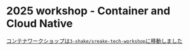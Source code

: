 # 2025 workshop - Container and Cloud Native

[コンテナワークショップは`3-shake/sreake-tech-workshop`に移動しました](https://github.com/3-shake/sreake-tech-workshop/tree/main)
